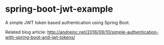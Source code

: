 # spring-boot-jwt-example

A simple JWT token based authentication using Spring Boot.

Related blog article:
http://andreinc.net/2016/09/10/simple-authentication-with-spring-boot-and-jwt-tokens/
